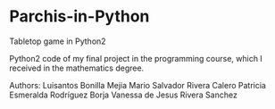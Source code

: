 # Parchis-in-Python
Tabletop game in Python2

Python2 code of my final project in the programming course, which I received in the mathematics degree. 

Authors: 
Luisantos Bonilla Mejia
Mario Salvador Rivera Calero
Patricia Esmeralda Rodríguez Borja
Vanessa de Jesus Rivera Sanchez
